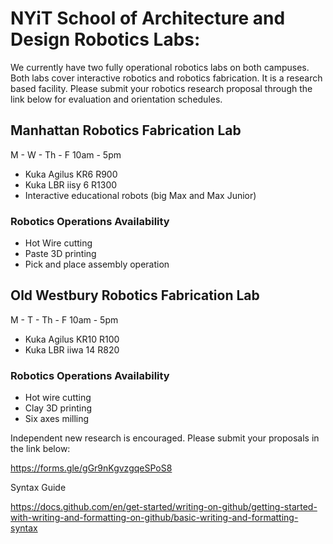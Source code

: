 # NYiT School of Architecture and Design Robotics Labs:
  
We currently have two fully operational robotics labs on both campuses. Both labs cover interactive robotics and robotics fabrication. It is a research based facility. Please submit your robotics research proposal through the link below for evaluation and orientation schedules. 


## Manhattan Robotics Fabrication Lab

M - W - Th - F  10am - 5pm

- Kuka Agilus KR6 R900
- Kuka LBR iisy 6 R1300
- Interactive educational robots (big Max and Max Junior)

### Robotics Operations Availability

- Hot Wire cutting 
- Paste 3D printing 
- Pick and place assembly operation  


## Old Westbury Robotics Fabrication Lab

M - T - Th - F  10am - 5pm

- Kuka Agilus KR10 R100
- Kuka LBR iiwa 14 R820

### Robotics Operations Availability

- Hot wire cutting 
- Clay 3D printing 
- Six axes milling 

Independent new research is encouraged. Please submit your proposals in the link below:

https://forms.gle/gGr9nKgvzgqeSPoS8

Syntax Guide

https://docs.github.com/en/get-started/writing-on-github/getting-started-with-writing-and-formatting-on-github/basic-writing-and-formatting-syntax


